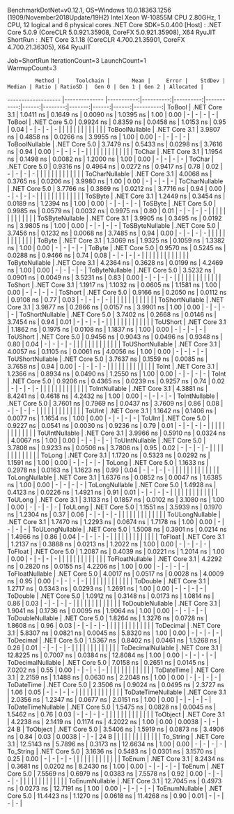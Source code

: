
BenchmarkDotNet=v0.12.1, OS=Windows 10.0.18363.1256 (1909/November2018Update/19H2)
Intel Xeon W-10855M CPU 2.80GHz, 1 CPU, 12 logical and 6 physical cores
.NET Core SDK=5.0.400
  [Host]   : .NET Core 5.0.9 (CoreCLR 5.0.921.35908, CoreFX 5.0.921.35908), X64 RyuJIT
  ShortRun : .NET Core 3.1.18 (CoreCLR 4.700.21.35901, CoreFX 4.700.21.36305), X64 RyuJIT

Job=ShortRun  IterationCount=3  LaunchCount=1  
WarmupCount=3  

             Method |     Toolchain |       Mean |     Error |    StdDev |     Median | Ratio | RatioSD |  Gen 0 | Gen 1 | Gen 2 | Allocated |
------------------- |-------------- |-----------:|----------:|----------:|-----------:|------:|--------:|-------:|------:|------:|----------:|
             ToBool | .NET Core 3.1 |  1.0411 ns | 0.1649 ns | 0.0090 ns |  1.0395 ns |  1.00 |    0.00 |      - |     - |     - |         - |
             ToBool | .NET Core 5.0 |  0.9924 ns | 0.8359 ns | 0.0458 ns |  1.0153 ns |  0.95 |    0.04 |      - |     - |     - |         - |
                    |               |            |           |           |            |       |         |        |       |       |           |
     ToBoolNullable | .NET Core 3.1 |  3.9807 ns | 0.4858 ns | 0.0266 ns |  3.9955 ns |  1.00 |    0.00 |      - |     - |     - |         - |
     ToBoolNullable | .NET Core 5.0 |  3.7479 ns | 0.5433 ns | 0.0298 ns |  3.7616 ns |  0.94 |    0.00 |      - |     - |     - |         - |
                    |               |            |           |           |            |       |         |        |       |       |           |
             ToChar | .NET Core 3.1 |  1.1954 ns | 0.1498 ns | 0.0082 ns |  1.2000 ns |  1.00 |    0.00 |      - |     - |     - |         - |
             ToChar | .NET Core 5.0 |  0.9316 ns | 0.4964 ns | 0.0272 ns |  0.9417 ns |  0.78 |    0.02 |      - |     - |     - |         - |
                    |               |            |           |           |            |       |         |        |       |       |           |
     ToCharNullable | .NET Core 3.1 |  4.0068 ns | 0.3765 ns | 0.0206 ns |  3.9980 ns |  1.00 |    0.00 |      - |     - |     - |         - |
     ToCharNullable | .NET Core 5.0 |  3.7766 ns | 0.3869 ns | 0.0212 ns |  3.7716 ns |  0.94 |    0.00 |      - |     - |     - |         - |
                    |               |            |           |           |            |       |         |        |       |       |           |
            ToSByte | .NET Core 3.1 |  1.2449 ns | 0.3454 ns | 0.0189 ns |  1.2394 ns |  1.00 |    0.00 |      - |     - |     - |         - |
            ToSByte | .NET Core 5.0 |  0.9985 ns | 0.0579 ns | 0.0032 ns |  0.9975 ns |  0.80 |    0.01 |      - |     - |     - |         - |
                    |               |            |           |           |            |       |         |        |       |       |           |
    ToSByteNullable | .NET Core 3.1 |  3.9905 ns | 0.3495 ns | 0.0192 ns |  3.9805 ns |  1.00 |    0.00 |      - |     - |     - |         - |
    ToSByteNullable | .NET Core 5.0 |  3.7456 ns | 0.1232 ns | 0.0068 ns |  3.7485 ns |  0.94 |    0.00 |      - |     - |     - |         - |
                    |               |            |           |           |            |       |         |        |       |       |           |
             ToByte | .NET Core 3.1 |  1.3069 ns | 1.9325 ns | 0.1059 ns |  1.3382 ns |  1.00 |    0.00 |      - |     - |     - |         - |
             ToByte | .NET Core 5.0 |  0.9570 ns | 0.5245 ns | 0.0288 ns |  0.9466 ns |  0.74 |    0.08 |      - |     - |     - |         - |
                    |               |            |           |           |            |       |         |        |       |       |           |
     ToByteNullable | .NET Core 3.1 |  4.2364 ns | 0.3628 ns | 0.0199 ns |  4.2469 ns |  1.00 |    0.00 |      - |     - |     - |         - |
     ToByteNullable | .NET Core 5.0 |  3.5232 ns | 0.0901 ns | 0.0049 ns |  3.5231 ns |  0.83 |    0.00 |      - |     - |     - |         - |
                    |               |            |           |           |            |       |         |        |       |       |           |
            ToShort | .NET Core 3.1 |  1.1917 ns | 1.1032 ns | 0.0605 ns |  1.1581 ns |  1.00 |    0.00 |      - |     - |     - |         - |
            ToShort | .NET Core 5.0 |  0.9166 ns | 0.2050 ns | 0.0112 ns |  0.9108 ns |  0.77 |    0.03 |      - |     - |     - |         - |
                    |               |            |           |           |            |       |         |        |       |       |           |
    ToShortNullable | .NET Core 3.1 |  3.9877 ns | 0.2866 ns | 0.0157 ns |  3.9901 ns |  1.00 |    0.00 |      - |     - |     - |         - |
    ToShortNullable | .NET Core 5.0 |  3.7402 ns | 0.2668 ns | 0.0146 ns |  3.7454 ns |  0.94 |    0.01 |      - |     - |     - |         - |
                    |               |            |           |           |            |       |         |        |       |       |           |
           ToUShort | .NET Core 3.1 |  1.1862 ns | 0.1975 ns | 0.0108 ns |  1.1837 ns |  1.00 |    0.00 |      - |     - |     - |         - |
           ToUShort | .NET Core 5.0 |  0.9456 ns | 0.9043 ns | 0.0496 ns |  0.9348 ns |  0.80 |    0.04 |      - |     - |     - |         - |
                    |               |            |           |           |            |       |         |        |       |       |           |
   ToUShortNullable | .NET Core 3.1 |  4.0057 ns | 0.1105 ns | 0.0061 ns |  4.0056 ns |  1.00 |    0.00 |      - |     - |     - |         - |
   ToUShortNullable | .NET Core 5.0 |  3.7637 ns | 0.1559 ns | 0.0085 ns |  3.7658 ns |  0.94 |    0.00 |      - |     - |     - |         - |
                    |               |            |           |           |            |       |         |        |       |       |           |
              ToInt | .NET Core 3.1 |  1.2366 ns | 0.8934 ns | 0.0490 ns |  1.2550 ns |  1.00 |    0.00 |      - |     - |     - |         - |
              ToInt | .NET Core 5.0 |  0.9206 ns | 0.4365 ns | 0.0239 ns |  0.9257 ns |  0.74 |    0.02 |      - |     - |     - |         - |
                    |               |            |           |           |            |       |         |        |       |       |           |
      ToIntNullable | .NET Core 3.1 |  4.3881 ns | 8.4241 ns | 0.4618 ns |  4.2432 ns |  1.00 |    0.00 |      - |     - |     - |         - |
      ToIntNullable | .NET Core 5.0 |  3.7601 ns | 0.7969 ns | 0.0437 ns |  3.7609 ns |  0.86 |    0.08 |      - |     - |     - |         - |
                    |               |            |           |           |            |       |         |        |       |       |           |
             ToUInt | .NET Core 3.1 |  1.1642 ns | 0.1406 ns | 0.0077 ns |  1.1654 ns |  1.00 |    0.00 |      - |     - |     - |         - |
             ToUInt | .NET Core 5.0 |  0.9227 ns | 0.0541 ns | 0.0030 ns |  0.9236 ns |  0.79 |    0.01 |      - |     - |     - |         - |
                    |               |            |           |           |            |       |         |        |       |       |           |
     ToUIntNullable | .NET Core 3.1 |  3.9966 ns | 0.5910 ns | 0.0324 ns |  4.0067 ns |  1.00 |    0.00 |      - |     - |     - |         - |
     ToUIntNullable | .NET Core 5.0 |  3.7808 ns | 0.9233 ns | 0.0506 ns |  3.7806 ns |  0.95 |    0.02 |      - |     - |     - |         - |
                    |               |            |           |           |            |       |         |        |       |       |           |
             ToLong | .NET Core 3.1 |  1.1720 ns | 0.5323 ns | 0.0292 ns |  1.1591 ns |  1.00 |    0.00 |      - |     - |     - |         - |
             ToLong | .NET Core 5.0 |  1.1633 ns | 0.2978 ns | 0.0163 ns |  1.1623 ns |  0.99 |    0.04 |      - |     - |     - |         - |
                    |               |            |           |           |            |       |         |        |       |       |           |
     ToLongNullable | .NET Core 3.1 |  1.6376 ns | 0.0852 ns | 0.0047 ns |  1.6385 ns |  1.00 |    0.00 |      - |     - |     - |         - |
     ToLongNullable | .NET Core 5.0 |  1.4928 ns | 0.4123 ns | 0.0226 ns |  1.4921 ns |  0.91 |    0.01 |      - |     - |     - |         - |
                    |               |            |           |           |            |       |         |        |       |       |           |
            ToULong | .NET Core 3.1 |  3.1133 ns | 0.1857 ns | 0.0102 ns |  3.1080 ns |  1.00 |    0.00 |      - |     - |     - |         - |
            ToULong | .NET Core 5.0 |  1.1551 ns | 3.5939 ns | 0.1970 ns |  1.2304 ns |  0.37 |    0.06 |      - |     - |     - |         - |
                    |               |            |           |           |            |       |         |        |       |       |           |
    ToULongNullable | .NET Core 3.1 |  1.7470 ns | 1.2293 ns | 0.0674 ns |  1.7178 ns |  1.00 |    0.00 |      - |     - |     - |         - |
    ToULongNullable | .NET Core 5.0 |  1.5008 ns | 0.3901 ns | 0.0214 ns |  1.4966 ns |  0.86 |    0.04 |      - |     - |     - |         - |
                    |               |            |           |           |            |       |         |        |       |       |           |
            ToFloat | .NET Core 3.1 |  1.2137 ns | 0.3888 ns | 0.0213 ns |  1.2022 ns |  1.00 |    0.00 |      - |     - |     - |         - |
            ToFloat | .NET Core 5.0 |  1.2087 ns | 0.4039 ns | 0.0221 ns |  1.2014 ns |  1.00 |    0.00 |      - |     - |     - |         - |
                    |               |            |           |           |            |       |         |        |       |       |           |
    ToFloatNullable | .NET Core 3.1 |  4.2292 ns | 0.2820 ns | 0.0155 ns |  4.2206 ns |  1.00 |    0.00 |      - |     - |     - |         - |
    ToFloatNullable | .NET Core 5.0 |  4.0017 ns | 0.0517 ns | 0.0028 ns |  4.0009 ns |  0.95 |    0.00 |      - |     - |     - |         - |
                    |               |            |           |           |            |       |         |        |       |       |           |
           ToDouble | .NET Core 3.1 |  1.2717 ns | 0.5343 ns | 0.0293 ns |  1.2691 ns |  1.00 |    0.00 |      - |     - |     - |         - |
           ToDouble | .NET Core 5.0 |  1.0912 ns | 0.3148 ns | 0.0173 ns |  1.0814 ns |  0.86 |    0.03 |      - |     - |     - |         - |
                    |               |            |           |           |            |       |         |        |       |       |           |
   ToDoubleNullable | .NET Core 3.1 |  1.9041 ns | 0.1736 ns | 0.0095 ns |  1.9064 ns |  1.00 |    0.00 |      - |     - |     - |         - |
   ToDoubleNullable | .NET Core 5.0 |  1.8264 ns | 1.3276 ns | 0.0728 ns |  1.8608 ns |  0.96 |    0.03 |      - |     - |     - |         - |
                    |               |            |           |           |            |       |         |        |       |       |           |
          ToDecimal | .NET Core 3.1 |  5.8307 ns | 0.0821 ns | 0.0045 ns |  5.8320 ns |  1.00 |    0.00 |      - |     - |     - |         - |
          ToDecimal | .NET Core 5.0 |  1.5367 ns | 0.8402 ns | 0.0461 ns |  1.5268 ns |  0.26 |    0.01 |      - |     - |     - |         - |
                    |               |            |           |           |            |       |         |        |       |       |           |
  ToDecimalNullable | .NET Core 3.1 | 12.8225 ns | 0.7007 ns | 0.0384 ns | 12.8084 ns |  1.00 |    0.00 |      - |     - |     - |         - |
  ToDecimalNullable | .NET Core 5.0 |  7.0158 ns | 0.2651 ns | 0.0145 ns |  7.0202 ns |  0.55 |    0.00 |      - |     - |     - |         - |
                    |               |            |           |           |            |       |         |        |       |       |           |
         ToDateTime | .NET Core 3.1 |  2.2159 ns | 1.1488 ns | 0.0630 ns |  2.2048 ns |  1.00 |    0.00 |      - |     - |     - |         - |
         ToDateTime | .NET Core 5.0 |  2.3506 ns | 0.9024 ns | 0.0495 ns |  2.3727 ns |  1.06 |    0.05 |      - |     - |     - |         - |
                    |               |            |           |           |            |       |         |        |       |       |           |
 ToDateTimeNullable | .NET Core 3.1 |  2.0356 ns | 1.2347 ns | 0.0677 ns |  2.0151 ns |  1.00 |    0.00 |      - |     - |     - |         - |
 ToDateTimeNullable | .NET Core 5.0 |  1.5475 ns | 0.0828 ns | 0.0045 ns |  1.5462 ns |  0.76 |    0.03 |      - |     - |     - |         - |
                    |               |            |           |           |            |       |         |        |       |       |           |
           ToObject | .NET Core 3.1 |  4.2238 ns | 2.1419 ns | 0.1174 ns |  4.2022 ns |  1.00 |    0.00 | 0.0038 |     - |     - |      24 B |
           ToObject | .NET Core 5.0 |  3.5406 ns | 1.5919 ns | 0.0873 ns |  3.4906 ns |  0.84 |    0.03 | 0.0038 |     - |     - |      24 B |
                    |               |            |           |           |            |       |         |        |       |       |           |
          To_String | .NET Core 3.1 | 12.5143 ns | 5.7896 ns | 0.3173 ns | 12.6634 ns |  1.00 |    0.00 |      - |     - |     - |         - |
          To_String | .NET Core 5.0 |  3.1636 ns | 0.5483 ns | 0.0301 ns |  3.1570 ns |  0.25 |    0.00 |      - |     - |     - |         - |
                    |               |            |           |           |            |       |         |        |       |       |           |
             ToEnum | .NET Core 3.1 |  8.2434 ns | 0.3681 ns | 0.0202 ns |  8.2430 ns |  1.00 |    0.00 |      - |     - |     - |         - |
             ToEnum | .NET Core 5.0 |  7.5569 ns | 0.6979 ns | 0.0383 ns |  7.5578 ns |  0.92 |    0.00 |      - |     - |     - |         - |
                    |               |            |           |           |            |       |         |        |       |       |           |
     ToEnumNullable | .NET Core 3.1 | 12.7045 ns | 0.4973 ns | 0.0273 ns | 12.7191 ns |  1.00 |    0.00 |      - |     - |     - |         - |
     ToEnumNullable | .NET Core 5.0 | 11.4423 ns | 1.1270 ns | 0.0618 ns | 11.4268 ns |  0.90 |    0.01 |      - |     - |     - |         - |
